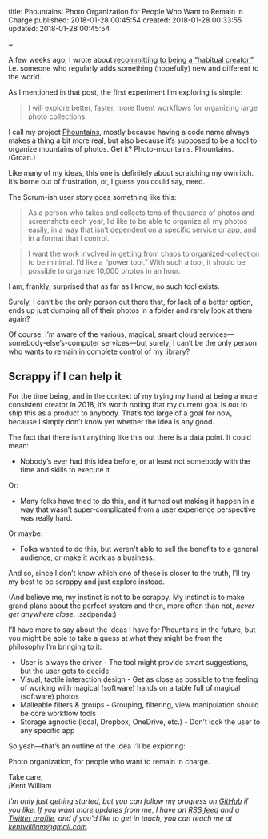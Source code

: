 title: Phountains: Photo Organization for People Who Want to Remain in Charge
published: 2018-01-28 00:45:54
created: 2018-01-28 00:33:55
updated: 2018-01-28 00:45:54

~

A few weeks ago, I wrote about [recommitting to being a “habitual creator,”](/articles/getting-back-to-a-habit-of-curious-creation) i.e. someone who regularly adds something (hopefully) new and different to the world.

As I mentioned in that post, the first experiment I’m exploring is simple:

> I will explore better, faster, more fluent workflows for organizing large photo collections.

I call my project [Phountains](http://phountains.org), mostly because having a code name always makes a thing a bit more real, but also because it’s supposed to be a tool to organize mountains of photos. Get it? Photo-mountains. Phountains. (Groan.)

Like many of my ideas, this one is definitely about scratching my own itch. It’s borne out of frustration, or, I guess you could say, need.

The Scrum-ish user story goes something like this:

> As a person who takes and collects tens of thousands of photos and screenshots each year, I’d like to be able to organize all my photos easily, in a way that isn’t dependent on a specific service or app, and in a format that I control.

> I want the work involved in getting from chaos to organized-collection to be minimal. I’d like a “power tool.” With such a tool, it should be possible to organize 10,000 photos in an hour.

I am, frankly, surprised that as far as I know, no such tool exists.

Surely, I can’t be the only person out there that, for lack of a better option, ends up just dumping all of their photos in a folder and rarely look at them again?

Of course, I’m aware of the various, magical, smart cloud services—somebody-else’s-computer services—but surely, I can’t be the only person who wants to remain in complete control of my library?

## Scrappy if I can help it

For the time being, and in the context of my trying my hand at being a more consistent creator in 2018, it’s worth noting that my current goal is _not_ to ship this as a product to anybody. That’s too large of a goal for now, because I simply don’t know yet whether the idea is any good.

The fact that there isn’t anything like this out there is a data point. It could mean:

- Nobody’s ever had this idea before, or at least not somebody with the time and skills to execute it.

Or:

- Many folks have tried to do this, and it turned out making it happen in a way that wasn’t super-complicated from a user experience perspective was really hard.

Or maybe:

- Folks wanted to do this, but weren't able to sell the benefits to a general audience, or make it work as a business.

And so, since I don’t know which one of these is closer to the truth, I’ll try my best to be scrappy and just explore instead.

(And believe me, my instinct is not to be scrappy. My instinct is to make grand plans about the perfect system and then, more often than not, _never get anywhere close_. :sadpanda:)

I’ll have more to say about the ideas I have for Phountains in the future, but you might be able to take a guess at what they might be from the philosophy I’m bringing to it:

- User is always the driver - The tool might provide smart suggestions, but the user gets to decide
- Visual, tactile interaction design - Get as close as possible to the feeling of working with magical (software) hands on a table full of magical (software) photos
- Malleable filters & groups - Grouping, filtering, view manipulation should be core workflow tools
- Storage agnostic (local, Dropbox, OneDrive, etc.) - Don’t lock the user to any specific app

So yeah—that’s an outline of the idea I’ll be exploring:

Photo organization, for people who want to remain in charge.

Take care,  
/Kent William

_I’m only just getting started, but you can follow my progress on [GitHub](https://github.com/kentwilliam/phountains) if you like. If you want more updates from me, I have an [RSS feed](/articles.rss) and a [Twitter profile](https://www.twitter.com/oerhoert), and if you'd like to get in touch, you can reach me at [kentwilliam@gmail.com](mailto:kentwilliam@gmail.com)._
